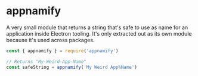 # appnamify

A very small module that returns a string that's safe to use as
name for an application inside Electron tooling. It's only
extracted out as its own module because it's used across
packages.

```js
const { appnamify } = require('appnamify')

// Returns "My-Weird-App-Name"
const safeString = appnamify('My Weird App%Name')
```
